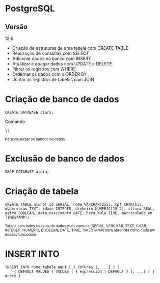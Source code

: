 # PostgreSQL

## Versão
12.9

- Criação de estruturas de uma tabela com CREATE TABLE
- Realização de consultas com SELECT
- Adiconar dados no banco com INSERT
- Atualizar e apagar dados com UPDATE e DELETE
- Filtrar os registros com WHERE
- Ordernar os dados com o ORDER BY
- Juntar os registros de tabelas com JOIN

# Criação de banco de dados
~~~
CREATE DATABASE alura;
~~~

Comando 
~~~
\l
~~~
<small>Para visualizar os bancos de dados</small>

# Exclusão de banco de dados
~~~
DROP DATABASE alura;
~~~

# Criação de tabela 
~~~
CREATE TABLE aluno( id SERIAL, nome VARCHAR(255), cpf CHAR(11), observacao TEXT, idade INTEGER, dinheiro NUMERIC(10,2), altura REAL, ativo BOOLEAN, data_nascimento DATE, hora_aula TIME, matriculado_em TIMESTAMP);
~~~
<small>Tabela com todos os tipos de dados mais comuns (SERIAL, VARCHAR, TEXT, CHAR, INTEGER, NUMERIC, BOOLEAN, DATE, TIME, TIMESTAMP) para aprender como cada um desses funcionam</small>

# INSERT INTO
~~~
INSERT INTO nome_tabela_aqui [ ( colunas [, ...] ) ]
    { DEFAULT VALUES | VALUES ( { expression | DEFAULT } [, ...] ) | query }
~~~